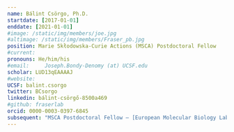 ```yaml
---
name: Bálint Csörgo, Ph.D.
startdate: [2017-01-01]
enddate: [2021-01-01]
#image: /static/img/members/joe.jpg
#altimage: /static/img/members/Fraser_pb.jpg
position: Marie Skłodowska-Curie Actions (MSCA) Postdoctoral Fellow
#current:
pronouns: He/him/his
#email: 	Joseph.Bondy-Denomy (at) UCSF.edu
scholar: LUD13qEAAAAJ
#website:
UCSF: balint.csorgo
twitter: BCsorgo
linkedin: bálint-csörgő-8500a469
#github: fraserlab
orcid: 0000-0003-0397-6845
subsequent: "MSCA Postdoctoral Fellow – [European Molecular Biology Laboratory](https://www.embl.org/) @ Heidelberg, Germany"
---
```


